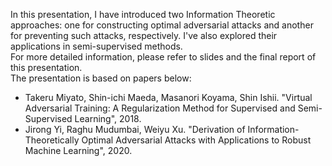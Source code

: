 In this presentation, I have introduced two Information Theoretic approaches: one for constructing optimal adversarial attacks and another for preventing such attacks, respectively. I've also explored their applications in semi-supervised methods.  
For more detailed information, please refer to slides and the final report of this presentation.  
The presentation is based on papers below:    
* Takeru Miyato, Shin-ichi Maeda, Masanori Koyama, Shin Ishii. "Virtual Adversarial Training: A Regularization Method for Supervised and Semi-Supervised Learning", 2018.
* Jirong Yi, Raghu Mudumbai, Weiyu Xu. "Derivation of Information-Theoretically Optimal Adversarial Attacks with Applications to Robust Machine Learning", 2020.